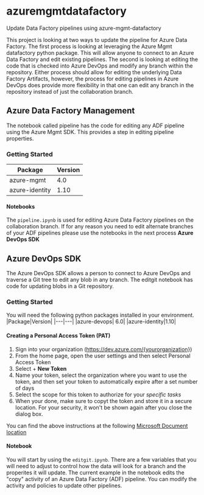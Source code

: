 # azuremgmtdatafactory

Update Data Factory pipelines using azure-mgmt-datafactory

This project is looking at two ways to update the pipeline for Azure Data Factory. The first process is looking at leveraging the Azure Mgmt datafactory python package. This will allow anyone to connect to an Azure Data Factory and edit existing pipelines.  The second is looking at editing the code that is checked into Azure DevOps and modify any branch within the repository. Either process should allow for editing the underlying Data Factory Artifacts, however, the process for editing pipelines in Azure DevOps does provide more flexibility in that one can edit any branch in the repository instead of just the collaboration branch.

## Azure Data Factory Management

The notebook called pipeline has the code for editing any ADF pipeline using the Azure Mgmt SDK. This provides a step in editing pipeline properties.

### Getting Started
|Package|Version|
|---|---|
|azure-mgmt| 4.0|
|azure-identity|1.10|

#### Notebooks
The `pipeline.ipynb` is used for editing Azure Data Factory pipelines on the collaboration branch. If for any reason you need to edit alternate branches of your ADF pipelines please use the notebooks in the next process **Azure DevOps SDK**

## Azure DevOps SDK

The Azure DevOps SDK allows a person to connect to Azure DevOps and traverse a Git tree to edit any blob in any branch. The editgit notebook has code for updating blobs in a Git repository.

### Getting Started

You will need the following python packages installed in your environment.
|Package|Version|
|---|---|
|azure-devops| 6.0|
|azure-identity|1.10|

#### Creating a Personal Access Token (PAT)

1. Sign into your organization (https://dev.azure.com/{yourorganization})
2. From the home page, open the user settings and then select Personal Access Token
3. Select + **New Token**
4. Name your token, select the organization where you want to use the token, and then set your token to automatically expire after a set number of days
5. Select the scope for this token to authorize for your *specific tasks*
6. When your done, make sure to copyt the token and store it in a secure location. For your security, it won't be shown again after you close the dialog box.

You can find the above instructions at the following [Microsoft Document location](https://docs.microsoft.com/en-us/azure/devops/organizations/accounts/use-personal-access-tokens-to-authenticate?view=azure-devops&tabs=Windows)

#### Notebook
You will start by using the `editgit.ipynb`. There are a few variables that you will need to adjust to control how the data will look for a branch and the properites it will update. The current example in the notebook edits the "copy" activity of an Azure Data Factory (ADF) pipeline. You can modify the activity and policies to update other pipelines.
